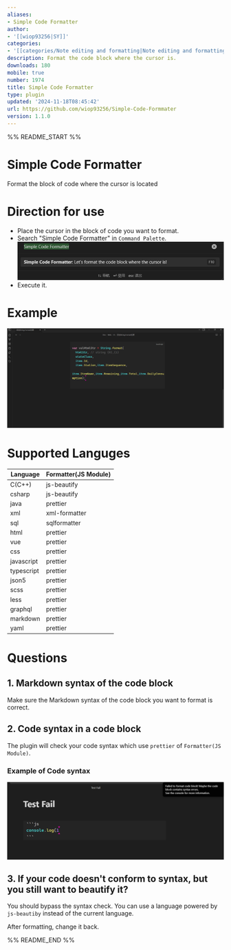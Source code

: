 ```yaml
---
aliases:
- Simple Code Formatter
author:
- '[[wiop93256|SY]]'
categories:
- '[[categories/Note editing and formatting|Note editing and formatting]]'
description: Format the code block where the cursor is.
downloads: 180
mobile: true
number: 1974
title: Simple Code Formatter
type: plugin
updated: '2024-11-18T08:45:42'
url: https://github.com/wiop93256/Simple-Code-Formmater
version: 1.1.0
---
```


%% README_START %%

# Simple Code Formatter

Format the block of code where the cursor is located

# Direction for use

- Place the cursor in the block of code you want to format.
- Search "Simple Code Formatter" in `Command Palette`.
  ![alt text](https://raw.githubusercontent.com/wiop93256/Simple-Code-Formmater/HEAD/README_Attachments/image.png)
- Execute it.

# Example

![alt text](https://raw.githubusercontent.com/wiop93256/Simple-Code-Formmater/HEAD/README_Attachments/recording.gif)

# Supported Languges

| Language   | Formatter(JS Module) |
| ---------- | -------------------- |
| C(C++)     | js-beautify          |
| csharp     | js-beautify          |
| java       | prettier             |
| xml        | xml-formatter        |
| sql        | sqlformatter         |
| html       | prettier             |
| vue        | prettier             |
| css        | prettier             |
| javascript | prettier             |
| typescript | prettier             |
| json5      | prettier             |
| scss       | prettier             |
| less       | prettier             |
| graphql    | prettier             |
| markdown   | prettier             |
| yaml       | prettier             |

# Questions

## 1. Markdown syntax of the code block

Make sure the Markdown syntax of the code block you want to format is correct.

## 2. Code syntax in a code block

The plugin will check your code syntax which use `prettier` of `Formatter(JS Module)`.

### Example of Code syntax

![alt text](https://raw.githubusercontent.com/wiop93256/Simple-Code-Formmater/HEAD/README_Attachments/image-1.png)

## 3. If your code doesn't conform to syntax, but you still want to beautify it?

You should bypass the syntax check. You can use a language powered by `js-beautiby` instead of the current language.

After formatting, change it back.


%% README_END %%